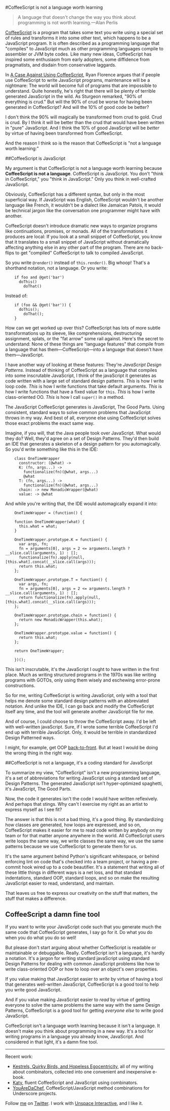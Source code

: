 #CoffeeScript is not a language worth learning

> A language that doesn't change the way you think about programming is not worth learning.—Alan Perlis

[CoffeeScript][c] is a program that takes some text you write using a special set of rules and transforms it into some other text, which happens to be a JavaScript program. It is often described as a programming language that "compiles" to JavaScript much as other programming languages compile to assembler or JVM byte codes.
Like many new ideas, CoffeeScript has inspired some enthusiasm from early adopters, some diffidence from pragmatists, and disdain from conservative laggards.

In [A Case Against Using CoffeeScript][against], Ryan Florence argues that if people use CoffeeScript to write JavaScript programs, maintenance will be a nightmare: The world will become full of programs that are impossible to understand. Quite honestly, he's right that there will be plenty of terrible generated JavaScript in the wild. As Sturgeon remarked, "90% of everything is crud." But will the 90% of crud be worse for having been generated in CoffeeScript? And will the 10% of good code be better?

I don't think the 90% will magically be transformed from crud to gold.  Crud is crud. By I think it will be better than the crud that would have been written in "pure" JavaScript. And I think the 10% of good JavaScript will be *better* by virtue of having been transformed from CoffeeScript.

And the reason I think so is the reason that CoffeeScript is "not a language worth learning:"

[c]: http://jashkenas.github.com/coffee-script/
[against]: http://ryanflorence.com/2011/2012/case-against-coffeescript/

##CoffeeScript is JavaScript

My argument is that CoffeeScript is not a language worth learning because **CoffeeScript is not a language**. CoffeeScript is JavaScript. You don't "think in CoffeeScript," you "think in JavaScript." Only you think in well-crafted JavaScript.

Obviously, CoffeeScript has a different syntax, but only in the most superficial way. If JavaScript was English, CoffeeScript wouldn't be another language like French, it wouldn't be a dialect like Jamaican Patois, it would be technical jargon like the conversation one programmer might have with another.

CoffeeScript doesn't introduce dramatic new ways to organize programs like continuations, promises, or monads. All of the transformations it produces are local: If you look at a small snippet of CoffeeScript, you know that it translates to a small snippet of JavaScript without dramatically affecting anything else in any other part of the program. There are no back-flips to get "compiled" CoffeeScript to talk to compiled JavaScript.

So you write `@render()` instead of `this.render()`. Big whoop! That's a shorthand notation, not a language. Or you write:

		if foo and @get('bar')
		  doThis()
			doThat()
			
Instead of:

		if (foo && @get('bar')) {
		  doThis();
			doThat();
		}
		
How can we get worked up over this? CoffeeScript has lots of more subtle transformations up its sleeve, like comprehensions, destructuring assignment, splats, or the "fat arrow" some rail against. Here's the secret to understand: None of these things are "language features" that compile from a language that has them—CoffeeScript—into a language that doesn't have them—JavaScript.

I have another way of looking at these features: They're *JavaScript Design Patterns*. Instead of thinking of CoffeeScript as a language that compiles into some inscrutable JavaScript, I think of the javaScript it generates as code written with a large set of standard design patterns. *This* is how I write loop code. *This* is how I write functions that take default arguments. *This* is how I write functions that have a fixed value for `this`. *This* is how I write class-oriented OO. *This* is how I call `super()` in a method.

The JavaScript CoffeeScript generates is JavaScript, The Good Parts. Using consistent, standard ways to solve common problems that JavaScript throws in my way. And best of all, everyone else using CoffeeScript solves those exact problems the exact same way. 

Imagine, if you will, that the Java people took over JavaScript. What would they do? Well, they'd agree on a set of Design Patterns. They'd then build an IDE that generates a skeleton of a design pattern for you automagically. So you'd write something like this in the IDE:

		class OneTimeWrapper
		  constructor: (@what) ->
		  K: (fn, args...) ->
		    functionalize(fn)(@what, args...)
		    @what
		  T: (fn, args...) ->
		    functionalize(fn)(@what, args...)
		  chain: -> new MonadicWrapper(@what)
		  value: -> @what

And while you're writing that, the IDE would automagically expand it into:

		OneTimeWrapper = (function() {

		function OneTimeWrapper(what) {
		  this.what = what;
		}

		OneTimeWrapper.prototype.K = function() {
		  var args, fn;
		  fn = arguments[0], args = 2 <= arguments.length ? __slice.call(arguments, 1) : [];
		  functionalize(fn).apply(null, [this.what].concat(__slice.call(args)));
		  return this.what;
		};

		OneTimeWrapper.prototype.T = function() {
		  var args, fn;
		  fn = arguments[0], args = 2 <= arguments.length ? __slice.call(arguments, 1) : [];
		  return functionalize(fn).apply(null, [this.what].concat(__slice.call(args)));
		};

		OneTimeWrapper.prototype.chain = function() {
		  return new MonadicWrapper(this.what);
		};

		OneTimeWrapper.prototype.value = function() {
		  return this.what;
		};

		return OneTimeWrapper;

		})();

This isn't inscrutable, it's the JavaScript I ought to have written in the first place. Much as writing structured programs in the 1970s was like writing programs with GOTOs, only using them wisely and eschewing error-prone constructions.

So for me, writing CoffeeScript is writing JavaScript, only with a tool that helps me denote some standard design patterns with an abbreviated notation. And unlike the IDE, I can go back and modify the CoffeeScript itself any time, and the tool will generate another JavaScript file for me.

And of course, I could choose to throw the CoffeeScript away. I'd be left with well-written javaScript. Sure, if I wrote some terrible CoffeeScript I'd end up with terrible JavaScript. Only, it would be terrible in standardized Design Patterned ways.

I might, for example, get OOP [back-to-front][poo]. But at least I would be doing the wrong thing in the right way.

[poo]: https://github.com/raganwald/homoiconic/blob/master/2010/12/oop.md "OOP practiced backwards is 'POO'"

##CoffeeScript is not a language, it's a coding standard for JavaScript

To summarize my view, "CoffeeScript" isn't a new programming language, it's a set of abbreviations for writing JavaScript using a standard set of Design Patterns. The generated JavaScript isn't hyper-optimized spaghetti, it's JavaScript, The Good Parts.

Now, the code it generates isn't the code I would have written reflexively. And perhaps that stings. Why can't I exercise my right as an artist to express myself as I see fit?

The answer is that this is not a bad thing, it's a good thing. By standardizing how classes are generated, how loops are expressed, and so on, CoffeeScript makes it easier for me to read code written by anybody on my team or for that matter anyone anywhere in the world. All CoffeeScript users write loops the same way, we write classes the same way, we use the same patterns because we use CoffeeScript to generate them for us.

It's the same argument behind Python's significant whitespace, or behind enforcing lint on code that's checked into a team project, or having a pre-commit hook wired up to a code beautifier. It's a statement that writing all of these little things in different ways is a net loss, and that standard indentations, standard OOP, standard loops, and so on make the resulting JavaScript easier to read, understand, and maintain.

That leaves us free to express our creativity on the stuff that matters, the stuff that makes a difference.

## CoffeeScript a damn fine tool

If you want to write your JavaScript code such that you generate much the same code that CoffeeScript generates, I say go for it. Do what you do when you do what you do so well!

But please don't start arguing about whether CoffeeScript is readable or maintainable or debuggable. Really. CoffeeScript isn't a language, it's hardly a notation. It's a jargon for writing standard javaScript using standard Design Patterns for dealing with common JavaScript problems like how to write class-oriented OOP or how to loop over an object's own properties.

If  you value making that JavaScript easier to *write* by virtue of having a tool that generates well-written JavaScript, CoffeeScript is a good tool to help you write good JavaScript.

And if you value making JavaScript easier to *read* by virtue of getting everyone to solve the same problems the same way with the same Design Patterns, CoffeeScript is a good tool for getting *everyone else* to write good JavaScript.

CoffeeScript isn't a language worth learning because it isn't a language. It doesn't make you think about programming in a new way. It's a tool for writing programs in a language you already know, JavaScript. And considered in that light, it's a damn fine tool.

---

Recent work:

* [Kestrels, Quirky Birds, and Hopeless Egocentricity](http://leanpub.com/combinators), all of my writing about combinators, collected into one convenient and inexpensive e-book.
* [Katy](http://github.com/raganwald/Katy), fluent CoffeeScript and JavaScript using combinators.
* [YouAreDaChef](http://github.com/raganwald/YouAreDaChef), CoffeeScript/JavaScript method combinations for Underscore projects.

Follow [me](http://reginald.braythwayt.com) on [Twitter](http://twitter.com/raganwald). I work with [Unspace Interactive](http://unspace.ca), and I like it.